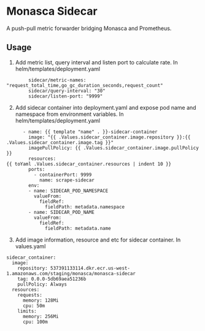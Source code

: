 # Monasca Sidecar
A push-pull metric forwarder bridging Monasca and Prometheus.

## Usage
1. Add metric list, query interval and listen port to calculate rate. 
In helm/templates/deployment.yaml
```
        sidecar/metric-names: "request_total_time,go_gc_duration_seconds,request_count"
        sidecar/query-interval: "30"
        sidecar/listen-port: "9999"
```

2. Add sidecar container into deployment.yaml and expose pod name and namespace from environment variables. 
In helm/templates/deployment.yaml
```
      - name: {{ template "name" . }}-sidecar-container
        image: "{{ .Values.sidecar_container.image.repository }}:{{ .Values.sidecar_container.image.tag }}"
        imagePullPolicy: {{ .Values.sidecar_container.image.pullPolicy }}
        resources:
{{ toYaml .Values.sidecar_container.resources | indent 10 }}
        ports:
          - containerPort: 9999
            name: scrape-sidecar
        env:
        - name: SIDECAR_POD_NAMESPACE
          valueFrom:
            fieldRef:
              fieldPath: metadata.namespace
        - name: SIDECAR_POD_NAME
          valueFrom:
            fieldRef:
              fieldPath: metadata.name
```

3. Add image information, resource and etc for sidecar container. 
In values.yaml
```
sidecar_container:
  image:
    repository: 537391133114.dkr.ecr.us-west-1.amazonaws.com/staging/monasca/monasca-sidecar
    tag: 0.0.0-5db69aea51236b
    pullPolicy: Always
  resources:
    requests:
      memory: 128Mi
      cpu: 50m
    limits:
      memory: 256Mi
      cpu: 100m
```
